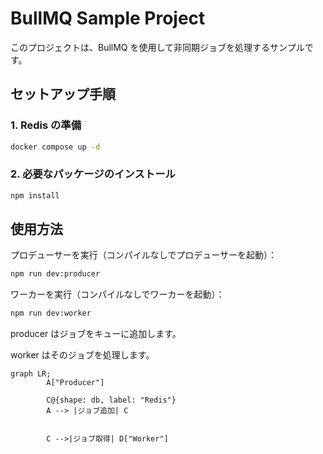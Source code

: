 # BullMQ Sample Project

このプロジェクトは、BullMQ を使用して非同期ジョブを処理するサンプルです。

## セットアップ手順

### 1. Redis の準備

```bash
docker compose up -d
```

### 2. 必要なパッケージのインストール

```bash
npm install
```

## 使用方法

プロデューサーを実行（コンパイルなしでプロデューサーを起動）：

```bash
npm run dev:producer
```

ワーカーを実行（コンパイルなしでワーカーを起動）：

```bash
npm run dev:worker
```

producer はジョブをキューに追加します。

worker はそのジョブを処理します。

```mermaid
graph LR;
        A["Producer"]

        C@{shape: db, label: "Redis"}
        A --> |ジョブ追加| C


        C -->|ジョブ取得| D["Worker"]

```
